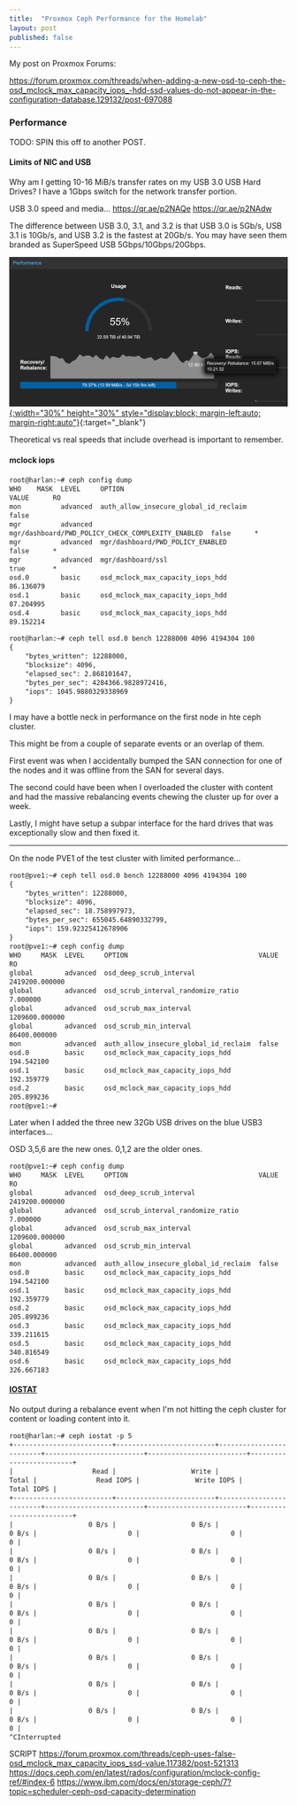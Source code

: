 ```yaml
---
title:  "Proxmox Ceph Performance for the Homelab"
layout: post
published: false
---
```


My post on Proxmox Forums:

https://forum.proxmox.com/threads/when-adding-a-new-osd-to-ceph-the-osd_mclock_max_capacity_iops_-hdd-ssd-values-do-not-appear-in-the-configuration-database.129132/post-697088

### Performance

TODO: SPIN this off to another POST.

#### Limits of NIC and USB

Why am I getting 10-16 MiB/s transfer rates on my USB 3.0 USB Hard Drives? I have a 1Gbps switch for the network transfer portion.

USB 3.0 speed and media... https://qr.ae/p2NAQe https://qr.ae/p2NAdw

The difference between USB 3.0, 3.1, and 3.2 is that USB 3.0 is 5Gb/s, USB 3.1 is 10Gb/s, and USB 3.2 is the fastest at 20Gb/s. You may have seen them branded as SuperSpeed USB 5Gbps/10Gbps/20Gbps.

[![Ceph Recovery and Rebalance](/assets/images/ceph-recovery-rebalance-homelab.png){:width="30%" height="30%" style="display:block; margin-left:auto; margin-right:auto"}](/assets/images/ceph-recovery-rebalance-homelab.png){:target="_blank"}

Theoretical vs real speeds that include overhead is important to remember.

#### mclock iops

```console
root@harlan:~# ceph config dump
WHO    MASK  LEVEL     OPTION                                             VALUE      RO
mon          advanced  auth_allow_insecure_global_id_reclaim              false
mgr          advanced  mgr/dashboard/PWD_POLICY_CHECK_COMPLEXITY_ENABLED  false      *
mgr          advanced  mgr/dashboard/PWD_POLICY_ENABLED                   false      *
mgr          advanced  mgr/dashboard/ssl                                  true       *
osd.0        basic     osd_mclock_max_capacity_iops_hdd                   86.136079
osd.1        basic     osd_mclock_max_capacity_iops_hdd                   87.204995
osd.4        basic     osd_mclock_max_capacity_iops_hdd                   89.152214
```

```console
root@harlan:~# ceph tell osd.0 bench 12288000 4096 4194304 100
{
    "bytes_written": 12288000,
    "blocksize": 4096,
    "elapsed_sec": 2.868101647,
    "bytes_per_sec": 4284366.9828972416,
    "iops": 1045.9880329338969
}
```

I may have a bottle neck in performance on the first node in hte ceph cluster.

This might be from a couple of separate events or an overlap of them.

First event was when I accidentally bumped the SAN connection for one of the nodes and it was offline from the SAN for several days.

The second could have been when I overloaded the cluster with content and had the massive rebalancing events chewing the cluster up for over a week.

Lastly, I might have setup a subpar interface for the hard drives that was exceptionally slow and then fixed it.

---

On the node PVE1 of the test cluster with limited performance...

```console
root@pve1:~# ceph tell osd.0 bench 12288000 4096 4194304 100
{
    "bytes_written": 12288000,
    "blocksize": 4096,
    "elapsed_sec": 18.758997973,
    "bytes_per_sec": 655045.64890332799,
    "iops": 159.92325412678906
}
root@pve1:~# ceph config dump
WHO     MASK  LEVEL     OPTION                                 VALUE           RO
global        advanced  osd_deep_scrub_interval                2419200.000000    
global        advanced  osd_scrub_interval_randomize_ratio     7.000000          
global        advanced  osd_scrub_max_interval                 1209600.000000    
global        advanced  osd_scrub_min_interval                 86400.000000      
mon           advanced  auth_allow_insecure_global_id_reclaim  false             
osd.0         basic     osd_mclock_max_capacity_iops_hdd       194.542100        
osd.1         basic     osd_mclock_max_capacity_iops_hdd       192.359779        
osd.2         basic     osd_mclock_max_capacity_iops_hdd       205.899236        
root@pve1:~# 
```

Later when I added the three new 32Gb USB drives on the blue USB3 interfaces...

OSD 3,5,6 are the new ones. 0,1,2 are the older ones.

```console
root@pve1:~# ceph config dump
WHO     MASK  LEVEL     OPTION                                 VALUE           RO
global        advanced  osd_deep_scrub_interval                2419200.000000    
global        advanced  osd_scrub_interval_randomize_ratio     7.000000          
global        advanced  osd_scrub_max_interval                 1209600.000000    
global        advanced  osd_scrub_min_interval                 86400.000000      
mon           advanced  auth_allow_insecure_global_id_reclaim  false             
osd.0         basic     osd_mclock_max_capacity_iops_hdd       194.542100        
osd.1         basic     osd_mclock_max_capacity_iops_hdd       192.359779        
osd.2         basic     osd_mclock_max_capacity_iops_hdd       205.899236        
osd.3         basic     osd_mclock_max_capacity_iops_hdd       339.211615        
osd.5         basic     osd_mclock_max_capacity_iops_hdd       340.816549        
osd.6         basic     osd_mclock_max_capacity_iops_hdd       326.667183        
```
#### [IOSTAT](https://docs.ceph.com/en/latest/mgr/iostat/)

No output during a rebalance event when I'm not hitting the ceph cluster for content or loading content into it.

``` shell
root@harlan:~# ceph iostat -p 5
+-------------------------+-------------------------+-------------------------+-------------------------+-------------------------+-------------------------+
|                    Read |                   Write |                   Total |               Read IOPS |              Write IOPS |              Total IOPS |
+-------------------------+-------------------------+-------------------------+-------------------------+-------------------------+-------------------------+
|                   0 B/s |                   0 B/s |                   0 B/s |                       0 |                       0 |                       0 |
|                   0 B/s |                   0 B/s |                   0 B/s |                       0 |                       0 |                       0 |
|                   0 B/s |                   0 B/s |                   0 B/s |                       0 |                       0 |                       0 |
|                   0 B/s |                   0 B/s |                   0 B/s |                       0 |                       0 |                       0 |
|                   0 B/s |                   0 B/s |                   0 B/s |                       0 |                       0 |                       0 |
|                   0 B/s |                   0 B/s |                   0 B/s |                       0 |                       0 |                       0 |
|                   0 B/s |                   0 B/s |                   0 B/s |                       0 |                       0 |                       0 |
|                   0 B/s |                   0 B/s |                   0 B/s |                       0 |                       0 |                       0 |
^CInterrupted
```

SCRIPT https://forum.proxmox.com/threads/ceph-uses-false-osd_mclock_max_capacity_iops_ssd-value.117382/post-521313
https://docs.ceph.com/en/latest/rados/configuration/mclock-config-ref/#index-6
https://www.ibm.com/docs/en/storage-ceph/7?topic=scheduler-ceph-osd-capacity-determination